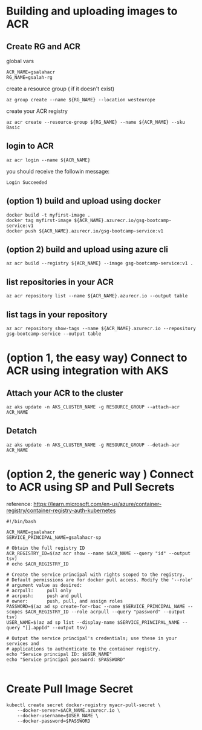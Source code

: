 # Building and uploading images to ACR
## Create RG and ACR

global vars

```
ACR_NAME=gsalahacr
RG_NAME=gsalah-rg

```

create a resource group ( if it doesn't exist)

```
az group create --name ${RG_NAME} --location westeurope

```

create your ACR registry 

```
az acr create --resource-group ${RG_NAME} --name ${ACR_NAME} --sku Basic
```


## login to ACR
```
az acr login --name ${ACR_NAME}
```

you should receive the followin message:

```
Login Succeeded
```

## (option 1) build and upload using docker

```
docker build -t myfirst-image . 
docker tag myfirst-image ${ACR_NAME}.azurecr.io/gsg-bootcamp-service:v1
docker push ${ACR_NAME}.azurecr.io/gsg-bootcamp-service:v1
```

## (option 2) build and upload using azure cli

```
az acr build --registry ${ACR_NAME} --image gsg-bootcamp-service:v1 .
```


## list repositories in your ACR

```
az acr repository list --name ${ACR_NAME}.azurecr.io --output table
```


## list tags in your repository

```
az acr repository show-tags --name ${ACR_NAME}.azurecr.io --repository gsg-bootcamp-service --output table
```


# (option 1, the easy way) Connect to ACR using integration with AKS

## Attach your ACR to the cluster

```
az aks update -n AKS_CLUSTER_NAME -g RESOURCE_GROUP --attach-acr ACR_NAME

```

## Detatch 

```
az aks update -n AKS_CLUSTER_NAME -g RESOURCE_GROUP --detach-acr ACR_NAME

```

# (option 2, the generic way ) Connect to ACR using SP and Pull Secrets

reference: https://learn.microsoft.com/en-us/azure/container-registry/container-registry-auth-kubernetes

```
#!/bin/bash

ACR_NAME=gsalahacr
SERVICE_PRINCIPAL_NAME=gsalahacr-sp

# Obtain the full registry ID
ACR_REGISTRY_ID=$(az acr show --name $ACR_NAME --query "id" --output tsv)
# echo $ACR_REGISTRY_ID

# Create the service principal with rights scoped to the registry.
# Default permissions are for docker pull access. Modify the '--role'
# argument value as desired:
# acrpull:     pull only
# acrpush:     push and pull
# owner:       push, pull, and assign roles
PASSWORD=$(az ad sp create-for-rbac --name $SERVICE_PRINCIPAL_NAME --scopes $ACR_REGISTRY_ID --role acrpull --query "password" --output tsv)
USER_NAME=$(az ad sp list --display-name $SERVICE_PRINCIPAL_NAME --query "[].appId" --output tsv)

# Output the service principal's credentials; use these in your services and
# applications to authenticate to the container registry.
echo "Service principal ID: $USER_NAME"
echo "Service principal password: $PASSWORD"


```

# Create Pull Image Secret

```
kubectl create secret docker-registry myacr-pull-secret \
    --docker-server=$ACR_NAME.azurecr.io \
    --docker-username=$USER_NAME \
    --docker-password=$PASSWORD
```
